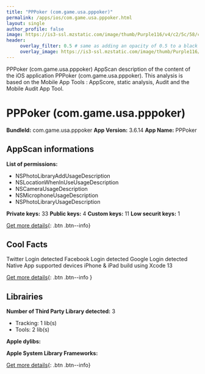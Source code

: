 ```yaml
---
title: "PPPoker (com.game.usa.pppoker)"
permalink: /apps/ios/com.game.usa.pppoker.html
layout: single
author_profile: false
image: https://is3-ssl.mzstatic.com/image/thumb/Purple116/v4/c2/5c/58/c25c5814-0293-7f13-099d-acd290f50a44/AppIcon-1x_U007emarketing-0-10-85-220.png/512x512bb.jpg
header: 
     overlay_filter: 0.5 # same as adding an opacity of 0.5 to a black background
     overlay_image: https://is3-ssl.mzstatic.com/image/thumb/Purple116/v4/c2/5c/58/c25c5814-0293-7f13-099d-acd290f50a44/AppIcon-1x_U007emarketing-0-10-85-220.png/512x512bb.jpg
---
```

PPPoker (com.game.usa.pppoker) AppScan description of the content of the iOS application PPPoker (com.game.usa.pppoker). This analysis is based on the Mobile App Tools : AppScore, static analysis, Audit and the Mobile Audit App Tool.

# PPPoker (com.game.usa.pppoker)

**BundleId:** com.game.usa.pppoker
**App Version:** 3.6.14
**App Name:** PPPoker


## AppScan informations 

**List of permissions:** 
- NSPhotoLibraryAddUsageDescription
- NSLocationWhenInUseUsageDescription
- NSCameraUsageDescription
- NSMicrophoneUsageDescription
- NSPhotoLibraryUsageDescription
  
  
**Private keys:** 33
**Public keys:** 4
**Custom keys:** 11
**Low securit keys:** 1
  
[Get more details](/pricing.html){: .btn .btn--info}

## Cool Facts

Twitter Login detected
Facebook Login detected
Google Login detected
Native App
supported devices iPhone & iPad
build using Xcode 13
  
[Get more details](/pricing.html){: .btn .btn--info }

## Librairies 
**Number of Third Party Library detected:** 3
- Tracking: 1 lib(s)
- Tools: 2 lib(s)


**Apple dylibs:**


**Apple System Library Frameworks:**


  
[Get more details](/pricing.html){: .btn .btn--info}

